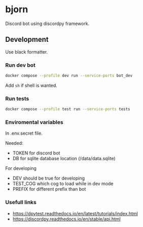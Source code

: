 # bjorn

Discord bot using discordpy framework.

## Development

Use black formatter.

### Run dev bot

```bash
docker compose --profile dev run --service-ports bot_dev
```

Add `sh` if shell is wanted.

### Run tests

```bash
docker compose --profile test run --service-ports tests
```

### Enviromental variables

In .env.secret file.

Needed:

- TOKEN for discord bot
- DB for sqlite database location (/data/data.sqlite)

For developing

- DEV should be true for developing
- TEST_COG which cog to load while in dev mode
- PREFIX for different prefix than bot

### Usefull links

- <https://dpytest.readthedocs.io/en/latest/tutorials/index.html>
- <https://discordpy.readthedocs.io/en/stable/api.html>
